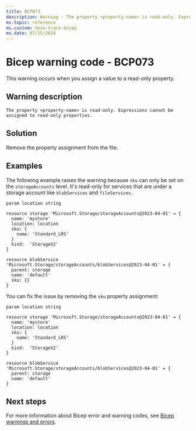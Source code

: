 ```yaml
---
title: BCP073
description: Warning - The property <property-name> is read-only. Expressions cannot be assigned to read-only properties.
ms.topic: reference
ms.custom: devx-track-bicep
ms.date: 07/15/2024
---
```


# Bicep warning code - BCP073

This warning occurs when you assign a value to a read-only property.

## Warning description

`The property <property-name> is read-only. Expressions cannot be assigned to read-only properties.`

## Solution

Remove the property assignment from the file.  

## Examples

The following example raises the warning because `sku` can only be set on the `storageAccounts` level. It's read-only for services that are under a storage account like `blobServices` and `fileServices`.

```bicep
param location string

resource storage 'Microsoft.Storage/storageAccounts@2023-04-01' = {
  name: 'mystore'
  location: location
  sku: {
    name: 'Standard_LRS'
  }
  kind:  'StorageV2'
}

resource blobService 'Microsoft.Storage/storageAccounts/blobServices@2023-04-01' = {
  parent: storage
  name: 'default'
  sku: {}
}
```

You can fix the issue by removing the `sku` property assignment:

```bicep
param location string

resource storage 'Microsoft.Storage/storageAccounts@2023-04-01' = {
  name: 'mystore'
  location: location
  sku: {
    name: 'Standard_LRS'
  }
  kind:  'StorageV2'
}

resource blobService 'Microsoft.Storage/storageAccounts/blobServices@2023-04-01' = {
  parent: storage
  name: 'default'
}
```

## Next steps

For more information about Bicep error and warning codes, see [Bicep warnings and errors](../bicep-core-diagnostics.md).